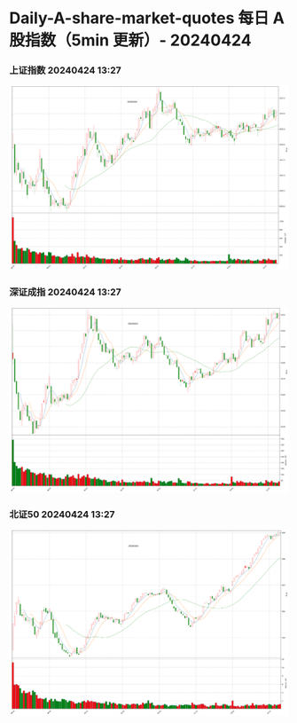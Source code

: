 
# Daily-A-share-market-quotes 每日 A 股指数（5min 更新）- 20240424

### 上证指数 20240424 13:27
![](./fig/2024/4/20240424-sh000001.png)

### 深证成指 20240424 13:27
![](./fig/2024/4/20240424-sz399001.png)

### 北证50 20240424 13:27
![](./fig/2024/4/20240424-bj899050.png)
